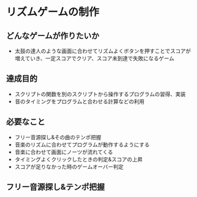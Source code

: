 # リズムゲームの制作

## どんなゲームが作りたいか
- 太鼓の達人のような画面に合わせてリズムよくボタンを押すことでスコアが増えていき、一定スコアでクリア、スコア未到達で失敗になるゲーム
## 達成目的
- スクリプトの関数を別のスクリプトから操作するプログラムの習得、実装
- 音のタイミングをプログラムと合わせる計算などの利用
## 必要なこと
- フリー音源探し&その曲のテンポ把握
- 音楽のリズムに合わせてプログラムが動作するようにする
- 音楽に合わせて画面にノーツが流れてくる
- タイミングよくクリックしたときの判定&スコアの上昇
- スコアが足りなかった時のゲームオーバー判定
## フリー音源探し&テンポ把握
